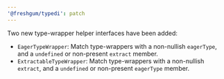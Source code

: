 ```yaml
---
'@freshgum/typedi': patch
---
```


Two new type-wrapper helper interfaces have been added:
  - `EagerTypeWrapper`: Match type-wrappers with a non-nullish `eagerType`,
    and a `undefined` or non-present `extract` member.
  - `ExtractableTypeWrapper`: Match type-wrappers with a non-nullish `extract`,
    and a `undefined` or non-present `eagerType` member.
